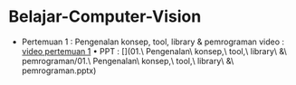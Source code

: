 # Belajar-Computer-Vision
 
 
- Pertemuan 1 : Pengenalan konsep, tool, library & pemrograman
video : [video pertemuan 1](https://www.youtube.com/watch?v=-PHjHe1OYQk) • PPT : [](01.\ Pengenalan\ konsep,\ tool,\ library\ &\ pemrograman/01.\ Pengenalan\ konsep,\ tool,\ library\ &\ pemrograman.pptx)
